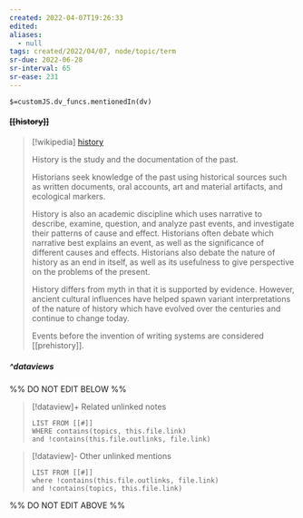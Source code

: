 ```yaml
---
created: 2022-04-07T19:26:33 
edited: 
aliases:
  - null
tags: created/2022/04/07, node/topic/term
sr-due: 2022-06-28
sr-interval: 65
sr-ease: 231
---
```

`$=customJS.dv_funcs.mentionedIn(dv)`

#### <s class="topic-title">[[history]]</s>

> [!wikipedia] [history](https://en.wikipedia.org/wiki/History)
> 
> History is the study and the documentation of the past. 
> 
> Historians seek knowledge of the past using historical sources such as written documents, oral accounts, art and material artifacts, and ecological markers.
> 
> History is also an academic discipline which uses narrative to describe, examine, question, and analyze past events, and investigate their patterns of cause and effect. Historians  often debate which narrative best explains an event, as well as the significance of different causes and effects. Historians also debate the nature of history as an end in itself, as well as its usefulness to give perspective on the problems of the present.
> 
> History differs from myth in that it is supported by evidence. However, ancient cultural influences have helped spawn variant interpretations of the nature of history which have evolved over the centuries and continue to change today.
> 
> Events before the invention of writing systems are considered [[prehistory]]. 
> 



##### ^dataviews

%% DO NOT EDIT BELOW %%
> [!dataview]+ Related unlinked notes
> ```dataview
> LIST FROM [[#]]
> WHERE contains(topics, this.file.link)
> and !contains(this.file.outlinks, file.link)
> ```
 
> [!dataview]- Other unlinked mentions
> ```dataview
> LIST FROM [[#]]
> where !contains(this.file.outlinks, file.link)
> and !contains(topics, this.file.link)
> ```

%% DO NOT EDIT ABOVE %%
